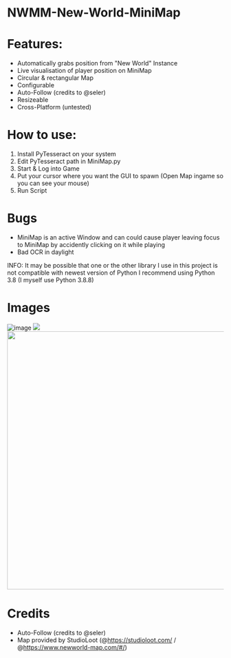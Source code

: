# NWMM-New-World-MiniMap

# Features:
* Automatically grabs position from "New World" Instance
* Live visualisation of player position on MiniMap
* Circular & rectangular Map
* Configurable
* Auto-Follow (credits to @seler)
* Resizeable
* Cross-Platform (untested)

# How to use:
1. Install PyTesseract on your system
2. Edit PyTesseract path in MiniMap.py
3. Start & Log into Game
4. Put your cursor where you want the GUI to spawn (Open Map ingame so you can see your mouse)
5. Run Script

# Bugs
* MiniMap is an active Window and can could cause player leaving focus to MiniMap by accidently clicking on it while playing
* Bad OCR in daylight

INFO: It may be possible that one or the other library I use in this project is not compatible with newest version of Python
I recommend using Python 3.8 (I myself use Python 3.8.8)


# Images
![image](https://user-images.githubusercontent.com/62097381/137212082-34e986b5-79fc-48df-a3a2-7721412273d6.png)
<img src="https://user-images.githubusercontent.com/62097381/137209894-1ecd623c-2650-4149-9b69-5ed74a53b612.png" >
<img src="https://user-images.githubusercontent.com/62097381/137211858-0c7edebc-9799-41cb-80ce-a387140efb00.gif" width="1920" height="600" />

# Credits
* Auto-Follow (credits to @seler)
* Map provided by StudioLoot (@https://studioloot.com/ / @https://www.newworld-map.com/#/)
